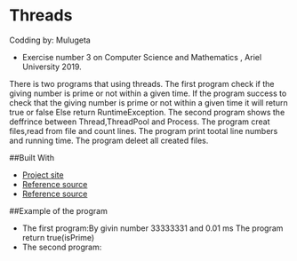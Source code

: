 # Threads
Codding by: Mulugeta
* Exercise number 3 on Computer Science and Mathematics , Ariel University 2019.

There is two programs that using threads.
The first program check if the giving number is prime or not within a given time. 
If the program success to check that the giving number is prime or not
    within a given time it will return true or false
Else return RuntimeException.
The second program shows the deffrince between Thread,ThreadPool and Process.
The program creat files,read from file and count lines.
The program print tootal line numbers and running time.
The program deleet all created files.

##Built With
* [Project site](https://github.com/mulugetaf/oopEx3)
* [Reference source](https://stackoverflow.com/questions/200469/what-is-the-difference-between-a-process-and-a-thread)
* [Reference source](https://stackoverflow.com/questions/50542940/java-stop-an-endless-loop-function-by-a-thread)

##Example of the program
* The first program:By givin number 33333331 and 0.01 ms The program return true(isPrime)
* The second program:
